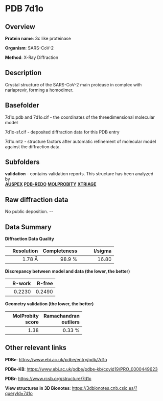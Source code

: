 # PDB 7d1o

## Overview

**Protein name**: 3c like proteinase

**Organism**: SARS-CoV-2

**Method**: X-Ray Diffraction

## Description

Crystal structure of the SARS-CoV-2 main protease in complex with narlaprevir, forming a homodimer.

## Basefolder

7d1o.pdb and 7d1o.cif - the coordinates of the threedimensional molecular model

7d1o-sf.cif - deposited diffraction data for this PDB entry

7d1o.mtz - structure factors after automatic refinement of molecular model against the diffraction data.

## Subfolders





**validation** - contains validation reports. This structure has been analyzed by <br>[**AUSPEX**](https://github.com/thorn-lab/coronavirus_structural_task_force/tree/master/pdb/3c_like_proteinase/SARS-CoV-2/7d1o/validation/auspex) [**PDB-REDO**](https://github.com/thorn-lab/coronavirus_structural_task_force/tree/master/pdb/3c_like_proteinase/SARS-CoV-2/7d1o/validation/pdb-redo) [**MOLPROBITY**](https://github.com/thorn-lab/coronavirus_structural_task_force/tree/master/pdb/3c_like_proteinase/SARS-CoV-2/7d1o/validation/molprobity) [**XTRIAGE**](https://github.com/thorn-lab/coronavirus_structural_task_force/blob/master/pdb/3c_like_proteinase/SARS-CoV-2/7d1o/validation/Xtriage_output.log)  



## Raw diffraction data

No public deposition. --<br> 

## Data Summary
**Diffraction Data Quality**

|   | Resolution | Completeness| I/sigma |
|---|-------------:|----------------:|--------------:|
|   |1.78 Å|98.9  %|<img width=50/>16.80|

**Discrepancy between model and data (the lower, the better)**

|   | **R-work**| **R-free**   
|---|-------------:|----------------:|           
||  0.2230|  0.2490|

**Geometry validation (the lower, the better)**

|   |**MolProbity<br>score**| **Ramachandran<br>outliers** 
|---|-------------:|----------------:|
||  1.38|  0.33 %|

 

 



## Other relevant links 
**PDBe**:  https://www.ebi.ac.uk/pdbe/entry/pdb/7d1o

**PDBe-KB**: https://www.ebi.ac.uk/pdbe/pdbe-kb/covid19/PRO_0000449623 
 
**PDBr**: https://www.rcsb.org/structure/7d1o 

**View structures in 3D Bionotes**: https://3dbionotes.cnb.csic.es/?queryId=7d1o

